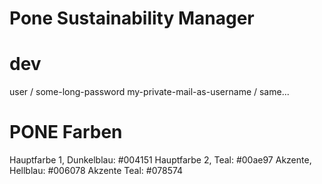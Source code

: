 # Pone Sustainability Manager

# dev

user / some-long-password
my-private-mail-as-username / same...

# PONE Farben

Hauptfarbe 1, Dunkelblau: #004151
Hauptfarbe 2, Teal: #00ae97
Akzente, Hellblau: #006078
Akzente Teal: #078574
